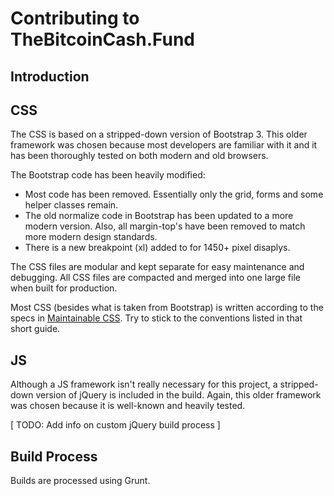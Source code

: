 Contributing to TheBitcoinCash.Fund
=======================

## Introduction


## CSS

The CSS is based on a stripped-down version of Bootstrap 3. This older framework was chosen because most developers are familiar with it and it has been thoroughly tested on both modern and old browsers.

The Bootstrap code has been heavily modified:
- Most code has been removed. Essentially only the grid, forms and some helper classes remain.
- The old normalize code in Bootstrap has been updated to a more modern version. Also, all margin-top's have been removed to match more modern design standards.
- There is a new breakpoint (xl) added to for 1450+ pixel disaplys.

The CSS files are modular and kept separate for easy maintenance and debugging. All CSS files are compacted and merged into one large file when built for production.

Most CSS (besides what is taken from Bootstrap) is  written according to the specs in [Maintainable CSS](https://maintainablecss.com/chapters/introduction/). Try to stick to the conventions listed in that short guide.


## JS

Although a JS framework isn't really necessary for this project, a stripped-down version of jQuery is included in the build. Again, this older framework was chosen because it is well-known and heavily tested.

[ TODO: Add info on custom jQuery build process ]


## Build Process

Builds are processed using Grunt.


